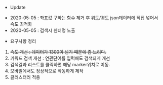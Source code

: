 * Update
- 2020-05-05 : 좌표값 구하는 함수 제거 후 위도/경도 json데이터에 직접 넣어서 속도 최적화
- 2020-05-05 : 검색시 센터명 노출

* 요구사항 정리
1. ~~속도 개선 : 데이터가 1300이 넘기 때문에 좀 느리다.~~
2. 키워드 검색 개선 : 연관단어를 입력해도 검색되게 개선
3. 검색결과 리스트를 클릭하면 해당 marker위치로 이동.
4. 모바일에서도 정상적으로 작동하게 제작
5. 클러스터러 적용